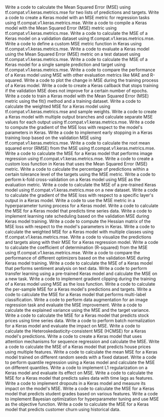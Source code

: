 Write a code to calculate the Mean Squared Error (MSE) using tf.compat.v1.keras.metrics.mse for two lists of predictions and targets.
Write a code to create a Keras model with an MSE metric for regression tasks using tf.compat.v1.keras.metrics.mse.
Write a code to compile a Keras model with the Mean Squared Error (MSE) metric using tf.compat.v1.keras.metrics.mse.
Write a code to calculate the MSE of a Keras model on a validation dataset using tf.compat.v1.keras.metrics.mse.
Write a code to define a custom MSE metric function in Keras using tf.compat.v1.keras.metrics.mse.
Write a code to evaluate a Keras model using the Mean Squared Error (MSE) metric on a test dataset using tf.compat.v1.keras.metrics.mse.
Write a code to calculate the MSE of a Keras model for a single sample prediction and target using tf.compat.v1.keras.metrics.mse.
Write a code to compare the performance of a Keras model using MSE with other evaluation metrics like MAE and R-squared.
Write a code to plot the change in MSE during the training process of a Keras model.
Write a code to create a Keras callback that stops training if the validation MSE does not improve for a certain number of epochs.
Write a code to train a Keras model with the Mean Squared Error (MSE) metric using the fit() method and a training dataset.
Write a code to calculate the weighted MSE for a Keras model using tf.compat.v1.keras.metrics.mse and sample weights.
Write a code to create a Keras model with multiple output branches and calculate separate MSE values for each output using tf.compat.v1.keras.metrics.mse.
Write a code to compute the gradient of the MSE loss with respect to the model's parameters in Keras.
Write a code to implement early stopping in a Keras training loop based on the validation MSE using tf.compat.v1.keras.metrics.mse.
Write a code to calculate the root mean squared error (RMSE) from the MSE using tf.compat.v1.keras.metrics.mse.
Write a code to calculate the MSE for a Keras model that performs image regression using tf.compat.v1.keras.metrics.mse.
Write a code to create a custom loss function in Keras that uses the Mean Squared Error (MSE) metric.
Write a code to calculate the percentage of predictions within a certain tolerance level of the targets using the MSE metric.
Write a code to perform k-fold cross-validation on a Keras model using MSE as the evaluation metric.
Write a code to calculate the MSE of a pre-trained Keras model using tf.compat.v1.keras.metrics.mse on a new dataset.
Write a code to calculate the gradient of the MSE loss with respect to a specific layer's output in a Keras model.
Write a code to use the MSE metric in a hyperparameter tuning process for a Keras model.
Write a code to calculate the MSE for a Keras model that predicts time series data.
Write a code to implement learning rate scheduling based on the validation MSE during Keras model training.
Write a code to compute the Hessian matrix of the MSE loss with respect to the model's parameters in Keras.
Write a code to calculate the weighted MSE for a Keras model with multiple classes using tf.compat.v1.keras.metrics.mse.
Write a code to visualize the predictions and targets along with their MSE for a Keras regression model.
Write a code to calculate the coefficient of determination (R-squared) from the MSE using tf.compat.v1.keras.metrics.mse.
Write a code to compare the performance of different optimizers based on the validation MSE during Keras model training.
Write a code to calculate the MSE of a Keras model that performs sentiment analysis on text data.
Write a code to perform transfer learning using a pre-trained Keras model and calculate the MSE on a new task.
Write a code to implement gradient clipping during the training of a Keras model using MSE as the loss function.
Write a code to calculate the per-sample MSE for a Keras model's predictions and targets.
Write a code to calculate the MSE for a Keras model that performs multi-label classification.
Write a code to perform data augmentation for an image regression task and evaluate the MSE improvement.
Write a code to calculate the explained variance using the MSE and the target variance.
Write a code to calculate the MSE for a Keras model that predicts stock prices using time series data.
Write a code to perform batch normalization for a Keras model and evaluate the impact on MSE.
Write a code to calculate the Heteroskedasticity-consistent MSE (HCMSE) for a Keras model's predictions.
Write a code to create a Keras model that uses attention mechanisms for sequence regression and calculate the MSE.
Write a code to calculate the MSE of a Keras model that predicts house prices using multiple features.
Write a code to calculate the mean MSE for a Keras model trained on different random seeds with a fixed dataset.
Write a code to perform quantile regression using a Keras model and calculate the MSE on different quantiles.
Write a code to implement L1 regularization on a Keras model and evaluate its effect on MSE.
Write a code to calculate the MSE for a Keras model that predicts sales data with time lags as features.
Write a code to implement dropouts in a Keras model and measure its impact on the model's MSE.
Write a code to calculate the MSE for a Keras model that predicts student grades based on various features.
Write a code to implement Bayesian optimization for hyperparameter tuning and use MSE as the objective function.
Write a code to calculate the MSE for a Keras model that predicts customer churn using historical data.